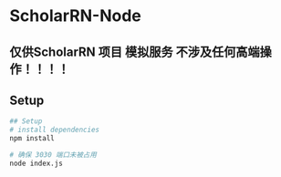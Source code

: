 # ScholarRN-Node
## 仅供ScholarRN 项目 模拟服务 不涉及任何高端操作！！！！


## Setup
``` bash
## Setup
# install dependencies
npm install

# 确保 3030 端口未被占用
node index.js
